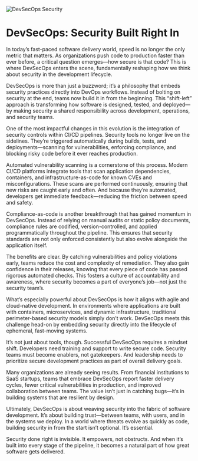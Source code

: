 ![DevSecOps Security](https://blog.secureflag.com/assets/images/devsecops-hero.png)

# DevSecOps: Security Built Right In

In today’s fast-paced software delivery world, speed is no longer the only metric that matters. As organizations push code to production faster than ever before, a critical question emerges—how secure is that code? This is where DevSecOps enters the scene, fundamentally reshaping how we think about security in the development lifecycle.

DevSecOps is more than just a buzzword; it’s a philosophy that embeds security practices directly into DevOps workflows. Instead of bolting on security at the end, teams now build it in from the beginning. This “shift-left” approach is transforming how software is designed, tested, and deployed—by making security a shared responsibility across development, operations, and security teams.

One of the most impactful changes in this evolution is the integration of security controls within CI/CD pipelines. Security tools no longer live on the sidelines. They’re triggered automatically during builds, tests, and deployments—scanning for vulnerabilities, enforcing compliance, and blocking risky code before it ever reaches production.

Automated vulnerability scanning is a cornerstone of this process. Modern CI/CD platforms integrate tools that scan application dependencies, containers, and infrastructure-as-code for known CVEs and misconfigurations. These scans are performed continuously, ensuring that new risks are caught early and often. And because they’re automated, developers get immediate feedback—reducing the friction between speed and safety.

Compliance-as-code is another breakthrough that has gained momentum in DevSecOps. Instead of relying on manual audits or static policy documents, compliance rules are codified, version-controlled, and applied programmatically throughout the pipeline. This ensures that security standards are not only enforced consistently but also evolve alongside the application itself.

The benefits are clear. By catching vulnerabilities and policy violations early, teams reduce the cost and complexity of remediation. They also gain confidence in their releases, knowing that every piece of code has passed rigorous automated checks. This fosters a culture of accountability and awareness, where security becomes a part of everyone’s job—not just the security team’s.

What’s especially powerful about DevSecOps is how it aligns with agile and cloud-native development. In environments where applications are built with containers, microservices, and dynamic infrastructure, traditional perimeter-based security models simply don’t work. DevSecOps meets this challenge head-on by embedding security directly into the lifecycle of ephemeral, fast-moving systems.

It’s not just about tools, though. Successful DevSecOps requires a mindset shift. Developers need training and support to write secure code. Security teams must become enablers, not gatekeepers. And leadership needs to prioritize secure development practices as part of overall delivery goals.

Many organizations are already seeing results. From financial institutions to SaaS startups, teams that embrace DevSecOps report faster delivery cycles, fewer critical vulnerabilities in production, and improved collaboration between teams. The value isn’t just in catching bugs—it’s in building systems that are resilient by design.

Ultimately, DevSecOps is about weaving security into the fabric of software development. It’s about building trust—between teams, with users, and in the systems we deploy. In a world where threats evolve as quickly as code, building security in from the start isn’t optional. It’s essential.

Security done right is invisible. It empowers, not obstructs. And when it’s built into every stage of the pipeline, it becomes a natural part of how great software gets delivered.
